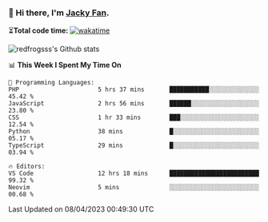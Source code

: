 ### 👋 Hi there, I'm [Jacky Fan](https://jacky.fan).

⏳**Total code time:** [![wakatime](https://wakatime.com/badge/user/2cbd8003-b8b8-4565-92d7-ad9c23ff1846.svg)](https://wakatime.com/@2cbd8003-b8b8-4565-92d7-ad9c23ff1846)

<img src="https://github-readme-stats.vercel.app/api?username=redfrogsss&show_icons=true" alt="redfrogsss's Github stats"></img>

<!--START_SECTION:waka-->
📊 **This Week I Spent My Time On** 

```text
💬 Programming Languages: 
PHP                      5 hrs 37 mins       ███████████░░░░░░░░░░░░░░   45.42 % 
JavaScript               2 hrs 56 mins       ██████░░░░░░░░░░░░░░░░░░░   23.80 % 
CSS                      1 hr 33 mins        ███░░░░░░░░░░░░░░░░░░░░░░   12.54 % 
Python                   38 mins             █░░░░░░░░░░░░░░░░░░░░░░░░   05.17 % 
TypeScript               29 mins             █░░░░░░░░░░░░░░░░░░░░░░░░   03.94 % 

🔥 Editors: 
VS Code                  12 hrs 18 mins      █████████████████████████   99.32 % 
Neovim                   5 mins              ░░░░░░░░░░░░░░░░░░░░░░░░░   00.68 % 
```


 Last Updated on 08/04/2023 00:49:30 UTC
<!--END_SECTION:waka-->
